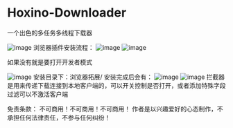 # Hoxino-Downloader
一个出色的多任务多线程下载器


![image](https://github.com/user-attachments/assets/d0e6ddbf-6873-46e9-893a-3f4c4e042286)
浏览器插件安装流程：
![image](https://github.com/user-attachments/assets/4782cd5b-1909-4f0e-8bda-148e2001078b)
![image](https://github.com/user-attachments/assets/bb860a1a-dfd6-479e-9c0f-0d87ebb024a7)

如果没有就是要打开开发者模式

![image](https://github.com/user-attachments/assets/fd4d5a8f-54ae-47f6-bd0c-26b26fa7aa50)
安装目录下：浏览器拓展/
安装完成后会有：
![image](https://github.com/user-attachments/assets/5338bb25-682f-4d63-a4b6-689c56ee9250)
![image](https://github.com/user-attachments/assets/819133b6-ab1f-4d64-930b-f02fd7a35328)
拦截器是用来传递下载连接到本地客户端的，可以开关控制是否打开，或者添加特殊字段过滤可以不激活客户端

免责条款：
不可商用！不可商用！不可商用！
作者是以兴趣爱好的心态制作，不承担任何法律责任，不参与任何纠纷！
